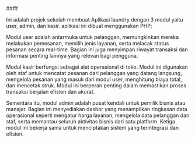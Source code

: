 ##fff


Ini adalah projek sekolah membuat Aplikasi laundry dengan 3 modul yaitu user, admin, dan kasir. aplikasi ini dibuat menggunakan PHP;

Modul user adalah antarmuka untuk pelanggan, memungkinkan mereka melakukan pemesanan, memilih jenis layanan, serta melacak status pesanan secara real-time. Bagian ini juga menyimpan riwayat transaksi dan informasi penting lainnya yang relevan bagi pengguna.

Modul kasir berfungsi sebagai alat operasional di toko. Modul ini digunakan oleh staf untuk mencatat pesanan dari pelanggan yang datang langsung, mengelola pesanan yang masuk dari modul user, menghitung biaya total, dan mencetak struk. Modul ini berperan penting dalam memastikan proses transaksi berjalan efisien dan akurat.

Sementara itu, modul admin adalah pusat kendali untuk pemilik bisnis atau manajer. Bagian ini menyediakan dasbor yang menampilkan ringkasan data operasional seperti mengatur harga layanan, mengelola data pelanggan dan staf, serta memantau seluruh aktivitas bisnis dari satu platform. Ketiga modul ini bekerja sama untuk menciptakan sistem yang terintegrasi dan efisien.
